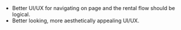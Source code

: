 ##
- Better UI/UX for navigating on page and the rental flow should be logical.
- Better looking, more aesthetically appealing UI/UX.
